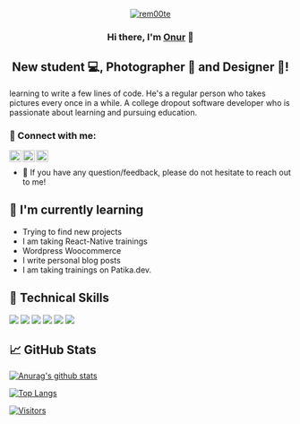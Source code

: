 
<p align="center">
  <a href="https://www.rem00te.com/" target="_blank" rel="noreferrer"><img src="https://rem00te.com/rem00te-logo-new.png" alt="rem00te"></a>
</p>

<h3 align="center">
Hi there, I'm <a href="https://www.rem00te.com" target="_blank" rel="noreferrer">Onur</a> 👋
</h3>

<h2 align="center">
New student 💻, Photographer 📸 and Designer 🎨!
</h2> 

learning to write a few lines of code. He's a regular person who takes pictures every once in a while. A college dropout software developer who is passionate about learning and pursuing education.

### 🤝 Connect with me:

<a href="https://www.linkedin.com/in/onur-altintop/"><img align="left" src="https://rem00te.com/linkedin-logo-new.png" alt="rem00te | LinkedIn" width="21px"/></a>
<a href="https://instagram.com/rem00te"><img align="left" src="https://rem00te.com/instagram-logo.png" alt="rem00te | Instagram" width="21px"/></a>
<a href="https://patika.dev/rem00te"><img align="left" src="https://global-uploads.webflow.com/6097e0eca1e87557da031fef/609859a191abe5d64b17fed3_Patika%20logo-p-500.png" alt="rem00te | Patika.dev" width="21px"/></a>
<br>
- 💬 If you have any question/feedback, please do not hesitate to reach out to me!

## 🌱 I'm currently learning

- Trying to find new projects
- I am taking React-Native trainings
- Wordpress Woocommerce
- I write personal blog posts
- I am taking trainings on Patika.dev.

## 💼 Technical Skills

![](https://img.shields.io/badge/Code-React-informational?style=flat&logo=react&color=61DAFB)
![](https://img.shields.io/badge/Code-JavaScript-informational?style=flat&logo=JavaScript&color=F7DF1E)
![](https://img.shields.io/badge/Code-HTML5-informational?style=flat&logo=HTML5&color=E34F26)
![](https://img.shields.io/badge/Style-Bootstrap-informational?style=flat&logo=Bootstrap&color=7952B3)
![](https://img.shields.io/badge/Style-CSS3-informational?style=flat&logo=CSS3&color=1572B6)
![](https://img.shields.io/badge/WordPress-%23117AC9.svg?style=flat&logo=Wordpress&color=7952B3)
</br>


## 📈 GitHub Stats 

[![Anurag's github stats](https://github-readme-stats.vercel.app/api?username=rem00te)](https://github.com/rem00te)

[![Top Langs](https://github-readme-stats.vercel.app/api/top-langs/?username=rem00te&layout=compact)](https://github.com/rem00te)

[![Visitors](https://visitor-badge.glitch.me/badge?page_id=rem00te.rem00te)](https://www.rem00te.com/)

